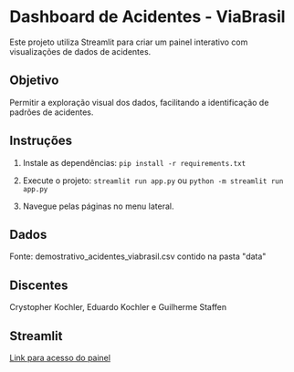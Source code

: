 # Dashboard de Acidentes - ViaBrasil

Este projeto utiliza Streamlit para criar um painel interativo com visualizações de dados de acidentes.

## Objetivo

Permitir a exploração visual dos dados, facilitando a identificação de padrões de acidentes.

## Instruções

1. Instale as dependências:
```pip install -r requirements.txt```

2. Execute o projeto:
```streamlit run app.py```
ou
```python -m streamlit run app.py```

3. Navegue pelas páginas no menu lateral.

## Dados
Fonte: demostrativo_acidentes_viabrasil.csv contido na pasta "data"

## Discentes
Crystopher Kochler, Eduardo Kochler e Guilherme Staffen

## Streamlit
[Link para acesso do painel](https://ciencia-de-dados-g2-lgyt9ukhzbscyqszrxganr.streamlit.app/)